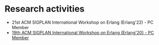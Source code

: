 # Research activities

- 21st ACM SIGPLAN International Workshop on Erlang (Erlang'22) - PC Member
- [19th ACM SIGPLAN International Workshop on Erlang (Erlang'20) - PC Member](https://icfp20.sigplan.org/home/erlang-2020)

